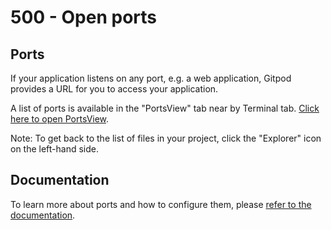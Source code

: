 # 500 - Open ports

## Ports

If your application listens on any port, e.g. a web application, Gitpod provides a URL for you to access your application.

A list of ports is available in the "PortsView" tab near by Terminal tab. [Click here to open PortsView](command:gitpod.portsView.focus).

Note: To get back to the list of files in your project, click the "Explorer" icon on the left-hand side.

## Documentation

To learn more about ports and how to configure them, please [refer to the documentation](https://www.gitpod.io/docs/config-ports).
